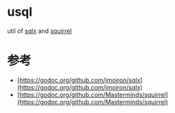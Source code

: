 # usql 
util of [sqlx](https://github.com/jmoiron/sqlx/) and [squirrel](https://github.com/Masterminds/squirrel)

# 参考
- [https://godoc.org/github.com/jmoiron/sqlx](https://godoc.org/github.com/jmoiron/sqlx)
- [https://godoc.org/github.com/Masterminds/squirrel](https://godoc.org/github.com/Masterminds/squirrel)

